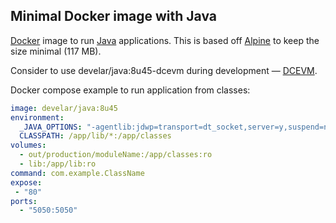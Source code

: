 ## Minimal Docker image with Java

[Docker](https://www.docker.com/) image to run [Java](https://www.java.com/) applications.
This is based off [Alpine](https://registry.hub.docker.com/_/alpine/) to keep the size minimal (117 MB).

Consider to use develar/java:8u45-dcevm during development — [DCEVM](http://dcevm.github.io).

Docker compose example to run application from classes:

```yaml
image: develar/java:8u45
environment:
  _JAVA_OPTIONS: "-agentlib:jdwp=transport=dt_socket,server=y,suspend=n,address=5050 -Xms48m -Xmx64M"
  CLASSPATH: /app/lib/*:/app/classes
volumes:
  - out/production/moduleName:/app/classes:ro
  - lib:/app/lib:ro
command: com.example.ClassName
expose:
 - "80"
ports:
  - "5050:5050"
```
